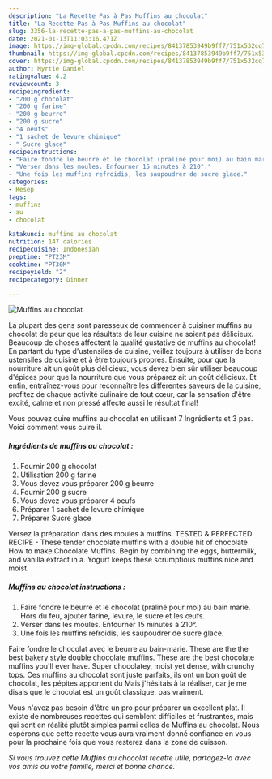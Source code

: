 ```yaml
---
description: "La Recette Pas à Pas Muffins au chocolat"
title: "La Recette Pas à Pas Muffins au chocolat"
slug: 3356-la-recette-pas-a-pas-muffins-au-chocolat
date: 2021-01-13T11:03:16.471Z
image: https://img-global.cpcdn.com/recipes/84137853949b9ff7/751x532cq70/muffins-au-chocolat-photo-principale-de-la-recette.jpg
thumbnail: https://img-global.cpcdn.com/recipes/84137853949b9ff7/751x532cq70/muffins-au-chocolat-photo-principale-de-la-recette.jpg
cover: https://img-global.cpcdn.com/recipes/84137853949b9ff7/751x532cq70/muffins-au-chocolat-photo-principale-de-la-recette.jpg
author: Myrtie Daniel
ratingvalue: 4.2
reviewcount: 3
recipeingredient:
- "200 g chocolat"
- "200 g farine"
- "200 g beurre"
- "200 g sucre"
- "4 oeufs"
- "1 sachet de levure chimique"
- " Sucre glace"
recipeinstructions:
- "Faire fondre le beurre et le chocolat (praliné pour moi) au bain marie. Hors du feu, ajouter farine, levure, le sucre et les œufs."
- "Verser dans les moules. Enfourner 15 minutes à 210°."
- "Une fois les muffins refroidis, les saupoudrer de sucre glace."
categories:
- Resep
tags:
- muffins
- au
- chocolat

katakunci: muffins au chocolat 
nutrition: 147 calories
recipecuisine: Indonesian
preptime: "PT23M"
cooktime: "PT30M"
recipeyield: "2"
recipecategory: Dinner

---
```



![Muffins au chocolat](https://img-global.cpcdn.com/recipes/84137853949b9ff7/751x532cq70/muffins-au-chocolat-photo-principale-de-la-recette.jpg)

La plupart des gens sont paresseux de commencer à cuisiner muffins au chocolat de peur que les résultats de leur cuisine ne soient pas délicieux. Beaucoup de choses affectent la qualité gustative de muffins au chocolat! En partant du type d'ustensiles de cuisine, veillez toujours à utiliser de bons ustensiles de cuisine et à être toujours propres. Ensuite, pour que la nourriture ait un goût plus délicieux, vous devez bien sûr utiliser beaucoup d'épices pour que la nourriture que vous préparez ait un goût délicieux. Et enfin, entraînez-vous pour reconnaître les différentes saveurs de la cuisine, profitez de chaque activité culinaire de tout cœur, car la sensation d'être excité, calme et non pressé affecte aussi le résultat final!

<!--inarticleads1-->

Vous pouvez cuire muffins au chocolat en utilisant 7 Ingrédients et 3 pas. Voici comment vous cuire il.

##### Ingrédients de muffins au chocolat :

1. Fournir 200 g chocolat
1. Utilisation 200 g farine
1. Vous devez vous préparer 200 g beurre
1. Fournir 200 g sucre
1. Vous devez vous préparer 4 oeufs
1. Préparer 1 sachet de levure chimique
1. Préparer  Sucre glace


Versez la préparation dans des moules à muffins. TESTED &amp; PERFECTED RECIPE - These tender chocolate muffins with a double hit of chocolate How to make Chocolate Muffins. Begin by combining the eggs, buttermilk, and vanilla extract in a. Yogurt keeps these scrumptious muffins nice and moist. 

<!--inarticleads2-->

##### Muffins au chocolat instructions :

1. Faire fondre le beurre et le chocolat (praliné pour moi) au bain marie. Hors du feu, ajouter farine, levure, le sucre et les œufs.
1. Verser dans les moules. Enfourner 15 minutes à 210°.
1. Une fois les muffins refroidis, les saupoudrer de sucre glace.


Faire fondre le chocolat avec le beurre au bain-marie. These are the the best bakery style double chocolate muffins. These are the best chocolate muffins you&#39;ll ever have. Super chocolatey, moist yet dense, with crunchy tops. Ces muffins au chocolat sont juste parfaits, ils ont un bon goût de chocolat, les pépites apportent du Mais j&#39;hésitais à la réaliser, car je me disais que le chocolat est un goût classique, pas vraiment. 

<!--inarticleads1-->

<p>
Vous n'avez pas besoin d'être un pro pour préparer un excellent plat. Il existe de nombreuses recettes qui semblent difficiles et frustrantes, mais qui sont en réalité plutôt simples parmi celles de Muffins au chocolat. Nous espérons que cette recette vous aura vraiment donné confiance en vous pour la prochaine fois que vous resterez dans la zone de cuisson.
</p>

<p>
<i>Si vous trouvez cette Muffins au chocolat recette utile, partagez-la avec vos amis ou votre famille, merci et bonne chance.</i>
</p>
